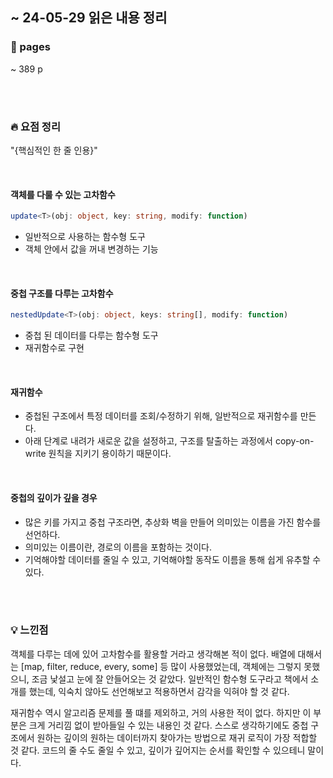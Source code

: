 ## ~ 24-05-29 읽은 내용 정리

### 📖 pages 
~ 389 p

<br/>
<br/>

### 🔥 요점 정리

"{핵심적인 한 줄 인용}"

<br/>

#### 객체를 다룰 수 있는 고차함수
```ts
update<T>(obj: object, key: string, modify: function)
```
- 일반적으로 사용하는 함수형 도구
- 객체 안에서 값을 꺼내 변경하는 기능

<br/>

#### 중첩 구조를 다루는 고차함수
```ts
nestedUpdate<T>(obj: object, keys: string[], modify: function)
```
- 중첩 된 데이터를 다루는 함수형 도구
- 재귀함수로 구현

<br/>

#### 재귀함수
- 중첩된 구조에서 특정 데이터를 조회/수정하기 위해, 일반적으로 재귀함수를 만든다.
- 아래 단계로 내려가 새로운 값을 설정하고, 구조를 탈출하는 과정에서 copy-on-write 원칙을 지키기 용이하기 때문이다.

<br/>

#### 중첩의 깊이가 깊을 경우
- 많은 키를 가지고 중첩 구조라면, 추상화 벽을 만들어 의미있는 이름을 가진 함수를 선언하다.
- 의미있는 이름이란, 경로의 이름을 포함하는 것이다.
- 기억해야할 데이터를 줄일 수 있고, 기억해야할 동작도 이름을 통해 쉽게 유추할 수 있다.

<br/>
<br/>

### 💡 느낀점
객체를 다루는 데에 있어 고차함수를 활용할 거라고 생각해본 적이 없다. 배열에 대해서는 [map, filter, reduce, every, some] 등 많이 사용했었는데, 객체에는 그렇지 못했으니, 조금 낯설고 눈에 잘 안들어오는 것 같았다. 일반적인 함수형 도구라고 책에서 소개를 했는데, 익숙치 않아도 선언해보고 적용하면서 감각을 익혀야 할 것 같다.

재귀함수 역시 알고리즘 문제를 풀 떄를 제외하고, 거의 사용한 적이 없다. 하지만 이 부분은 크게 거리낌 없이 받아들일 수 있는 내용인 것 같다. 스스로 생각하기에도 중첩 구조에서 원하는 깊이의 원하는 데이터까지 찾아가는 방법으로 재귀 로직이 가장 적합할 것 같다. 코드의 줄 수도 줄일 수 있고, 깊이가 깊어지는 순서를 확인할 수 있으테니 말이다.
